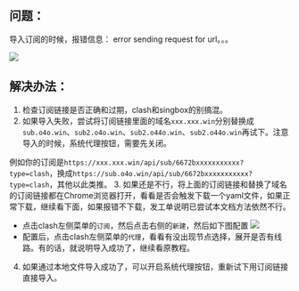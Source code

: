 ## 问题：
导入订阅的时候，报错信息： error sending request for url。。。

![](/img2/error_import.png)
## 解决办法：

 1. 检查订阅链接是否正确和过期，clash和singbox的别搞混。
 2. 如果导入失败，尝试将订阅链接里面的域名`xxx.xxx.win`分别替换成`sub.o4o.win`、`sub2.o4o.win`、`sub2.o44o.win`、`sub2.o44o.win`再试下。注意导入的时候，系统代理按钮，需要先关闭。

 例如你的订阅是`https://xxx.xxx.win/api/sub/6672bxxxxxxxxxxx?type=clash`，换成`https://sub.o4o.win/api/sub/6672bxxxxxxxxxxx?type=clash`，其他以此类推。
 3. 如果还是不行，将上面的订阅链接和替换了域名的订阅链接都在Chrome浏览器打开，看看是否会触发下载一个yaml文件，如果正常下载，继续看下面，如果报错不下载，发工单说明已尝试本文档方法依然不行。

- 点击clash左侧菜单的`订阅`，然后点击右侧的`新建`，然后如下图配置
![](/img2/local_import.png)
- 配置后，点击clash左侧菜单的`代理`，看看有没出现节点选择，展开是否有线路。有的话，就说明导入成功了，继续看原教程。

4. 如果通过本地文件导入成功了，可以开启系统代理按钮，重新试下用订阅链接直接导入。